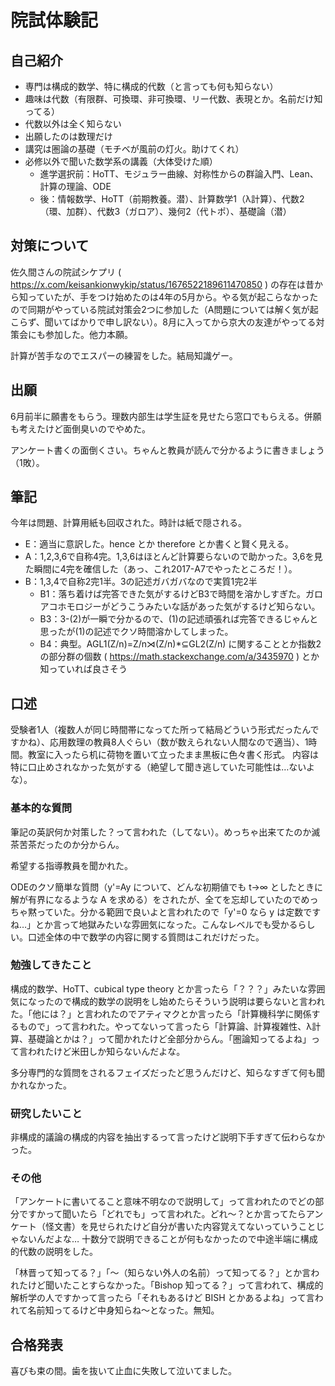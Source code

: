# 院試体験記
## 自己紹介
- 専門は構成的数学、特に構成的代数（と言っても何も知らない）
- 趣味は代数（有限群、可換環、非可換環、リー代数、表現とか。名前だけ知ってる）
- 代数以外は全く知らない
- 出願したのは数理だけ
- 講究は圏論の基礎（モチベが風前の灯火。助けてくれ）
- 必修以外で聞いた数学系の講義（大体受けた順）
  - 進学選択前：HoTT、モジュラー曲線、対称性からの群論入門、Lean、計算の理論、ODE
  - 後：情報数学、HoTT（前期教養。潜）、計算数学1（λ計算）、代数2（環、加群）、代数3（ガロア）、幾何2（代トポ）、基礎論（潜）

## 対策について
佐久間さんの院試シケプリ ( https://x.com/keisankionwykip/status/1676522189611470850 ) の存在は昔から知っていたが、手をつけ始めたのは4年の5月から。やる気が起こらなかったので同期がやっている院試対策会2つに参加した（A問題については解く気が起こらず、聞いてばかりで申し訳ない）。8月に入ってから京大の友達がやってる対策会にも参加した。他力本願。

計算が苦手なのでエスパーの練習をした。結局知識ゲー。

## 出願
6月前半に願書をもらう。理数内部生は学生証を見せたら窓口でもらえる。併願も考えたけど面倒臭いのでやめた。

アンケート書くの面倒くさい。ちゃんと教員が読んで分かるように書きましょう（1敗）。

## 筆記
今年は問題、計算用紙も回収された。時計は紙で隠される。
- E：適当に意訳した。hence とか therefore とか書くと賢く見える。
- A：1,2,3,6で自称4完。1,3,6はほとんど計算要らないので助かった。3,6を見た瞬間に4完を確信した（あっ、これ2017-A7でやったところだ！）。
- B：1,3,4で自称2完1半。3の記述ガバガバなので実質1完2半
  - B1：落ち着けば完答できた気がするけどB3で時間を溶かしすぎた。ガロアコホモロジーがどうこうみたいな話があった気がするけど知らない。
  - B3：3-(2)が一瞬で分かるので、(1)の記述頑張れば完答できるじゃんと思ったが(1)の記述でクソ時間溶かしてしまった。
  - B4：典型。AGL1(Z/n)=Z/n⋊(Z/n)*⊆GL2(Z/n) に関することとか指数2の部分群の個数 ( https://math.stackexchange.com/a/3435970 ) とか知っていれば良さそう

## 口述
受験者1人（複数人が同じ時間帯になってた所って結局どういう形式だったんですかね）、応用数理の教員8人ぐらい（数が数えられない人間なので適当）、1時間。教室に入ったら机に荷物を置いて立ったまま黒板に色々書く形式。
内容は特に口止めされなかった気がする（絶望して聞き逃していた可能性は…ないよな）。

### 基本的な質問
筆記の英訳何か対策した？って言われた（してない）。めっちゃ出来てたのか滅茶苦茶だったのか分からん。

希望する指導教員を聞かれた。

ODEのクソ簡単な質問（y'=Ay について、どんな初期値でも t→∞ としたときに解が有界になるような A を求める）をされたが、全てを忘却していたのでめっちゃ黙っていた。分かる範囲で良いよと言われたので「y'=0 なら y は定数ですね…」とか言って地獄みたいな雰囲気になった。こんなレベルでも受かるらしい。口述全体の中で数学の内容に関する質問はこれだけだった。

### 勉強してきたこと
構成的数学、HoTT、cubical type theory とか言ったら「？？？」みたいな雰囲気になったので構成的数学の説明をし始めたらそういう説明は要らないと言われた。「他には？」と言われたのでアティマクとか言ったら「計算機科学に関係するもので」って言われた。やってないって言ったら「計算論、計算複雑性、λ計算、基礎論とかは？」って聞かれたけど全部分からん。「圏論知ってるよね」って言われたけど米田しか知らないんだよな。

多分専門的な質問をされるフェイズだったど思うんだけど、知らなすぎて何も聞かれなかった。

### 研究したいこと
非構成的議論の構成的内容を抽出するって言ったけど説明下手すぎて伝わらなかった。

### その他
「アンケートに書いてること意味不明なので説明して」って言われたのでどの部分ですかって聞いたら「どれでも」って言われた。どれ〜？とか言ってたらアンケート（怪文書）を見せられたけど自分が書いた内容覚えてないっていうことじゃないんだよな…
十数分で説明できることが何もなかったので中途半端に構成的代数の説明をした。

「林晋って知ってる？」「〜（知らない外人の名前）って知ってる？」とか言われたけど聞いたことすらなかった。「Bishop 知ってる？」って言われて、構成的解析学の人ですかって言ったら「それもあるけど BISH とかあるよね」って言われて名前知ってるけど中身知らね〜となった。無知。

## 合格発表
喜びも束の間。歯を抜いて止血に失敗して泣いてました。
